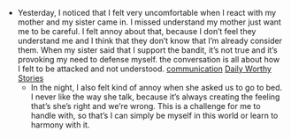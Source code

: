- Yesterday, I noticed that I felt very uncomfortable when I react with my mother and my sister came in. I missed understand my mother just want me to be careful. I felt annoy about that, because I don’t feel they understand me and I think that they don’t know that I’m already consider them. When my sister said that I support the bandit, it’s not true and it’s provoking my need to defense myself. the conversation is all about how I felt to be attacked and not understood. [communication](<communication.md>) [Daily Worthy Stories](<Daily Worthy Stories.md>)
    - In the night, I also felt kind of annoy when she asked us to go to bed. I never like the way she talk, because it’s always creating the feeling that’s she’s right and we’re wrong. This is a challenge for me to handle with, so that’s I can simply be myself in this world or learn to harmony with it. 
